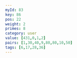 ```yaml
---
myId: 83
key: 86
pos: 22
weight: 2
primes: 8
category: user
value: [431,0,1,2]
pairs: [1,30,40,9,80,80,10,50]
tags: [6,17,28,36]
---
```

